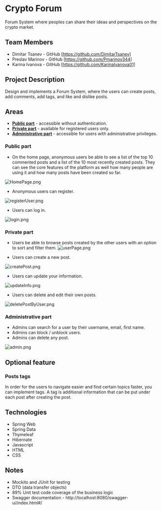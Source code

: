 # Crypto Forum

Forum System where peoples can share their ideas and perspectives on the crypto market.

## Team Members
* Dimitar Tsanev - GitHub [https://github.com/DimitarTsanev]
* Preslav Marinov - GitHub [https://github.com/Pmarinov344]
* Karina Ivanova - GitHub [https://github.com/KarinaIvanova01]

## Project Description
Design and implements a Forum System, where the users can create posts, add comments, add tags, and like and dislike posts.

## Areas
* **[Public part](#public-part)** - accessible without authentication.
* **[Private part](#private-part)** - available for registered users only.
* **[Administrative part](#administrative-part)** - accessible for users with administrative privileges.

### Public part
* On the home page, anonymous users be able to see a list of the top 10 commented posts and a list of the 10 most recently
created posts. They can see the core features of the platform as well how many people are using it and how many posts 
have been created so far.

![HomePage.png](src%2Fmain%2Fresources%2Fstatic%2Fimages%2FHomePage.png)

* Anonymous users can register.

![registerUser.png](src%2Fmain%2Fresources%2Fstatic%2Fimages%2FregisterUser.png)
* Users can log in.

![login.png](src%2Fmain%2Fresources%2Fstatic%2Fimages%2Flogin.png)

### Private part
* Users be able to browse posts created by the other users with an option to sort and filter them.
![userPage.png](src%2Fmain%2Fresources%2Fstatic%2Fimages%2FuserPage.png)

* Users can create a new post.

![createPost.png](src%2Fmain%2Fresources%2Fstatic%2Fimages%2FcreatePost.png)
* Users can update your information.

![updateInfo.png](src%2Fmain%2Fresources%2Fstatic%2Fimages%2FupdateInfo.png)

* Users can delete and edit their own posts.

![deletePostByUser.png](src%2Fmain%2Fresources%2Fstatic%2Fimages%2FdeletePostByUser.png)

### Administrative part
* Admins can search for a user by their username, email, first name.
* Admins can block / unblock users.
* Admins can delete any post.

![admin.png](src%2Fmain%2Fresources%2Fstatic%2Fimages%2Fadmin.png)


## Optional feature
### Posts tags 
In order for the users to navigate easier and find certain topics faster, you can implement tags.
A tag is additional information that can be put under each post after creating the post.

## Technologies
* Spring Web
* Spring Data
* Thymeleaf
* Hibernate
* Javascript
* HTML
* CSS

## Notes
* Mockito and JUnit for testing
* DTO (data transfer objects)
* 89% Unit test code coverage of the business logic
* Swagger documentation - http://localhost:8080/swagger-ui/index.html#/


